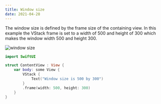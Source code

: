 ```yaml
---
title: Window size
date: 2021-04-28
---
```


The window size is defined by the frame size of the containing view. In this example the VStack frame is set to a width of 500 and height of 300 which makes the window width 500 and height 300.

![window size](/swift-macos/images/window-size.png)

```swift
import SwiftUI

struct ContentView : View {
    var body: some View {
        VStack {
            Text("Window size is 500 by 300")
        }
        .frame(width: 500, height: 300)
    }
}
```
